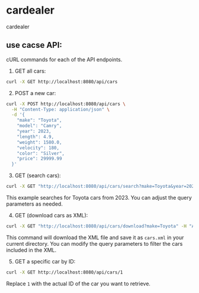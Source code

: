 # cardealer
cardealer
## use cacse API:
cURL commands for each of the API endpoints.

1. GET all cars:
```bash
curl -X GET http://localhost:8080/api/cars
```

2. POST a new car:
```bash
curl -X POST http://localhost:8080/api/cars \
  -H "Content-Type: application/json" \
  -d '{
    "make": "Toyota",
    "model": "Camry",
    "year": 2023,
    "length": 4.9,
    "weight": 1580.0,
    "velocity": 180,
    "color": "Silver",
    "price": 29999.99
  }'
```

3. GET (search cars):
```bash
curl -X GET "http://localhost:8080/api/cars/search?make=Toyota&year=2023"
```
This example searches for Toyota cars from 2023. You can adjust the query parameters as needed.

4. GET (download cars as XML):
```bash
curl -X GET "http://localhost:8080/api/cars/download?make=Toyota" -H "Accept: application/xml" --output cars.xml
```
This command will download the XML file and save it as `cars.xml` in your current directory. You can modify the query parameters to filter the cars included in the XML.

5. GET a specific car by ID:
```bash
curl -X GET http://localhost:8080/api/cars/1
```
Replace `1` with the actual ID of the car you want to retrieve.
